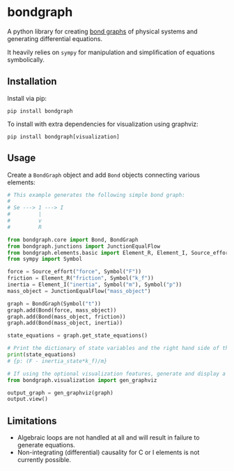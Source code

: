 # bondgraph
A python library for creating [bond graphs](https://en.wikipedia.org/wiki/Bond_graph) of 
physical systems and generating differential equations.

It heavily relies on `sympy` for manipulation and simplification of equations symbolically.

## Installation
Install via pip:
```
pip install bondgraph
```

To install with extra dependencies for visualization using graphviz:
```
pip install bondgraph[visualization]
``` 

## Usage
Create a `BondGraph` object and add `Bond` objects connecting various elements:
```python
# This example generates the following simple bond graph:
#
# Se ---> 1 ---> I
#         |
#         v
#         R

from bondgraph.core import Bond, BondGraph
from bondgraph.junctions import JunctionEqualFlow
from bondgraph.elements.basic import Element_R, Element_I, Source_effort
from sympy import Symbol

force = Source_effort("force", Symbol("F"))
friction = Element_R("friction", Symbol("k_f"))
inertia = Element_I("inertia", Symbol("m"), Symbol("p"))
mass_object = JunctionEqualFlow("mass_object")

graph = BondGraph(Symbol("t"))
graph.add(Bond(force, mass_object))
graph.add(Bond(mass_object, friction))
graph.add(Bond(mass_object, inertia))

state_equations = graph.get_state_equations()

# Print the dictionary of state variables and the right hand side of their state equations:
print(state_equations)
# {p: (F - inertia_state*k_f)/m}

# If using the optional visualization features, generate and display a graphviz graph:
from bondgraph.visualization import gen_graphviz

output_graph = gen_graphviz(graph)
output.view()
```

## Limitations
- Algebraic loops are not handled at all and will result in failure to generate equations.
- Non-integrating (differential) causality for C or I elements is not currently possible.

